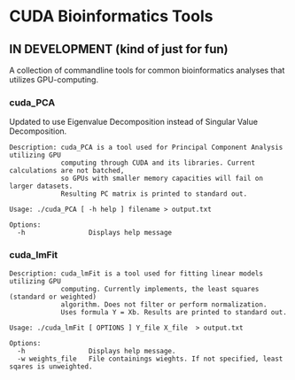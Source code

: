 # CUDA Bioinformatics Tools

## IN DEVELOPMENT (kind of just for fun)

A collection of commandline tools for common bioinformatics analyses that utilizes GPU-computing.

### cuda_PCA
Updated to use Eigenvalue Decomposition instead of Singular Value Decomposition.

```
Description: cuda_PCA is a tool used for Principal Component Analysis utilizing GPU 
             computing through CUDA and its libraries. Current calculations are not batched,
             so GPUs with smaller memory capacities will fail on larger datasets.
             Resulting PC matrix is printed to standard out.

Usage: ./cuda_PCA [ -h help ] filename > output.txt

Options:
  -h                Displays help message
```

### cuda_lmFit
```
Description: cuda_lmFit is a tool used for fitting linear models utilizing GPU
             computing. Currently implements, the least squares (standard or weighted) 
             algorithm. Does not filter or perform normalization. 
             Uses formula Y = Xb. Results are printed to standard out.

Usage: ./cuda_lmFit [ OPTIONS ] Y_file X_file  > output.txt

Options:
  -h                Displays help message.
  -w weights_file   File containings wieghts. If not specified, least sqares is unweighted.
```
